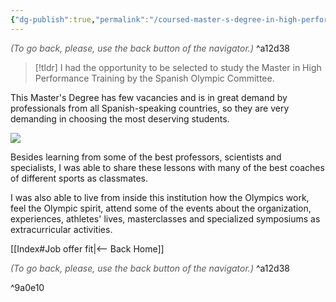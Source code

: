 ```yaml
---
{"dg-publish":true,"permalink":"/coursed-master-s-degree-in-high-performance-trainning-in-spanish-olympic-committee/","dgHomeLink":true,"dgPassFrontmatter":false,"dgShowBacklinks":false,"dgShowLocalGraph":false,"dgShowInlineTitle":false}
---
```




<div class="transclusion internal-embed is-loaded"><div class="markdown-embed">




<font color="#595959">*(To go back, please, use the back button of the navigator.)*</font> 
^a12d38



</div></div>


> [!tldr] 
> I had the opportunity to be selected to study the Master in High Performance Training by the Spanish Olympic Committee.

This Master's Degree has few vacancies and is in great demand by professionals from all Spanish-speaking countries, so they are very demanding in choosing the most deserving students.

![](https://www.revistalideras.com/wp-content/uploads/2017/11/COE-Alto-Rendimiento.jpg)

Besides learning from some of the best professors, scientists and specialists, I was able to share these lessons with many of the best coaches of different sports as classmates.  
  
I was also able to live from inside this institution how the Olympics work, feel the Olympic spirit, attend some of the events about the organization, experiences, athletes' lives, masterclasses and specialized symposiums as extracurricular activities.  


<div class="transclusion internal-embed is-loaded"><div class="markdown-embed">





[[Index#Job offer fit|<-- Back Home]]

<div class="transclusion internal-embed is-loaded"><div class="markdown-embed">




<font color="#595959">*(To go back, please, use the back button of the navigator.)*</font> 
^a12d38



</div></div>


</div></div>
 ^9a0e10
